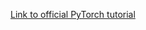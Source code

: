 [Link to official PyTorch tutorial](https://docs.pytorch.org/tutorials/beginner/deep_learning_60min_blitz.html)